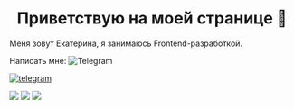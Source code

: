 <div id="header" align="center">
	<h1>Приветствую на моей странице 👋 </h1>
</div>

Меня зовут Екатерина, я занимаюсь Frontend-разработкой.

Написать мне: 
![Telegram](https://img.shields.io/badge/Telegram-2CA5E0?style=for-the-badge&logo=telegram&logoColor=white)

<a href="https://t.me/E_I_Ryabtseva">
	<img src="#26A5E4" alt="telegram">
</a>


	
![](http://github-profile-summary-cards.vercel.app/api/cards/profile-details?username=Ryabtseva-Ekaterina&theme=outrun) 
![](http://github-profile-summary-cards.vercel.app/api/cards/repos-per-language?username=Ryabtseva-Ekaterina&theme=outrun) 
![](http://github-profile-summary-cards.vercel.app/api/cards/most-commit-language?username=Ryabtseva-Ekaterina&theme=outrun) 
<!--
**Ryabtseva-Ekaterina/Ryabtseva-Ekaterina** is a ✨ _special_ ✨ repository because its `README.md` (this file) appears on your GitHub profile.

Here are some ideas to get you started:

- 🔭 I’m currently working on ...
- 🌱 I’m currently learning ...
- 👯 I’m looking to collaborate on ...
- 🤔 I’m looking for help with ...
- 💬 Ask me about ...
- 📫 How to reach me: ...
- 😄 Pronouns: ...
- ⚡ Fun fact: ...
-->
